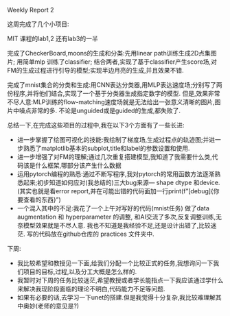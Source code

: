 Weekly Report 2

这周完成了几个小项目:

MIT 课程的lab1,2 还有lab3的一半

完成了CheckerBoard,moons的生成和分类:先用linear path训练生成2D点集图片; 用简单mlp 训练了classifier; 结合两者,实现了基于classifier产生score场,对FM的生成过程进行引导的模型;实现半边月亮的生成,并且效果不错.

完成了mnist集合的分类和生成:用CNN表达分类器,用MLP表达速度场;分别写了两份程序,并将他们结合,实现了一个基于分类器生成指定数字的模型. 但是,效果非常不尽人意:MLP训练的flow-matching速度场就是无法给出一张意义清晰的图片,图片中噪点非常的多. 不论是unguided或是guided的生成,都失败了.

总结一下,在完成这些项目的过程中,我在以下3个方面有了一些长进:

-   进一步掌握了绘图可视化的技能:我绘制了梯度场,生成过程点的轨迹图;并进一步熟悉了matplotlib基本的subplot,title和label的参数设置和使用.
-   进一步增强了对FM的理解;通过几次重复搭建模型,我知道了我需要什么类,代码该是什么框架,哪部分该产生什么数据
-   运用pytorch编程的熟悉:通过不断写程序,我对pytorch的常用函数方法逐渐熟悉起来;初步知道如何应对(我总结的)三大bug来源— shape dtype 和device. (其实也就是看error report,并在可能出错的代码面加一行print(f”[debug]{你要查看的东西}”)
-   一个混入其中的不足:我花了一个上午对写好的代码(mnist任务) 做了data augmentation 和 hyperparameter 的调整, 和AI交流了多次,反复调整训练,无奈模型效果就是不尽人意. 我也不知道是我经验不足,还是设计出错了,比较迷茫. 写的代码放在github仓库的 practices 文件夹中.

下周:

-   我比较希望和教授见一下面,给我们分配一个比较正式的任务,我想询问一下我们项目的目标,过程,以及分工大概是怎么样的.
-   我暂时对下周的任务比较迷茫,希望教授或者学长能指点一下我应该通过学什么来解决我现阶段面临的理论不明白,代码能力不足等问题.
-   如果有必要的话,去学习一下unet的搭建.但是我觉得十分复杂,我比较难理解其中奥妙(老师的意见是?)